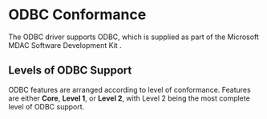 <!-- loio3bd67a366c5f10148212cc8472cf1006 -->

# ODBC Conformance

The ODBC driver supports ODBC, which is supplied as part of the Microsoft MDAC Software Development Kit .



## Levels of ODBC Support

ODBC features are arranged according to level of conformance. Features are either **Core**, **Level 1**, or **Level 2**, with Level 2 being the most complete level of ODBC support.

